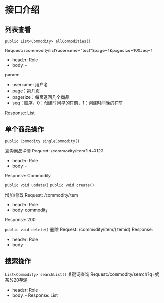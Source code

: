 # 接口介绍

## 列表查看

`public List<Commodity> allCommodities()`

Request: /commodity/list?username="test"&page=1&pagesize=10&seq=1

- header: Role
- body: -

param:

- username: 用户名
- page：第几页
- pagesize：每页返回几个商品
- seq：顺序，0：创建时间早的在前，1：创建时间晚的在前

Response: List

## 单个商品操作

`public Commodity singleCommodity()`

查询商品详情 Request: /commodity/item?id=0123

- header: Role
- body: -

Response: Commodity

`public void update()`
`public void create()`

增加/修改 Request: /commodity/item

- header: Role
- body: commodity

Response: 200

`public void delete()`
删除 Request: /commodity/item/{itemid} Response:

- header: Role
- body: -

## 搜索操作

`List<Commodity> searchList()`
关键词查询 Request:/commodity/search?q=奶茶%20芋泥

- header: Role
- body: - Response: List
